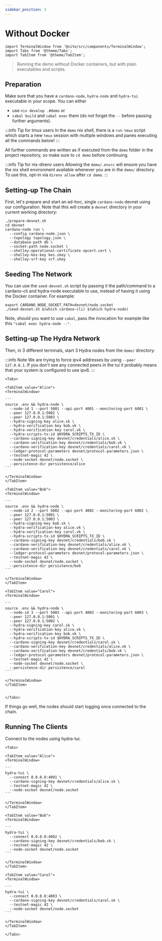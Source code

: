 ```yaml
---
sidebar_position: 3
---
```


# Without Docker

```mdx-code-block
import TerminalWindow from '@site/src/components/TerminalWindow';
import Tabs from '@theme/Tabs';
import TabItem from '@theme/TabItem';
```

> Running the demo without Docker containers, but with plain executables and scripts.

## Preparation

Make sure that you have a `cardano-node`, `hydra-node` and `hydra-tui` executable in your scope. You can either

- use `nix develop .#demo` or
- `cabal build` and `cabal exec` them (do not forget the `--` before passing further arguments).

:::info Tip for tmux users
In the `demo` nix shell, there is a `run-tmux` script which starts a new `tmux` session with multiple windows and panes executing all the commands below!
:::

All further commands are written as if executed from the `demo` folder in the project repository, so make sure to `cd demo` before continuing.

:::info Tip for nix-direnv users
Allowing the `demo/.envrc` will ensure you have the nix shell environment available whenever you are in the `demo/` directory. To use this, opt-in via `direnv allow` after `cd demo`.
:::

## Setting-up The Chain

First, let's prepare and start an ad-hoc, single `cardano-node` devnet using our configuration. Note that this will create a `devnet` directory in your current working directory:

<TerminalWindow>

```
./prepare-devnet.sh
cd devnet
cardano-node run \
  --config cardano-node.json \
  --topology topology.json \
  --database-path db \
  --socket-path node.socket \
  --shelley-operational-certificate opcert.cert \
  --shelley-kes-key kes.skey \
  --shelley-vrf-key vrf.skey
```

</TerminalWindow>

## Seeding The Network

You can use the `seed-devnet.sh` script by passing it the path/command to a cardano-cli and hydra-node executable to use, instead of having it using the Docker container. For example:

<TerminalWindow>

```
export CARDANO_NODE_SOCKET_PATH=devnet/node.socket
./seed-devnet.sh $(which cardano-cli) $(which hydra-node)
```

</TerminalWindow>

Note, should you want to use `cabal`, pass the invocation for example like this `"cabal exec hydra-node --"`.

## Setting-up The Hydra Network

Then, in 3 different terminals, start 3 Hydra nodes from the `demo/` directory:

:::info Note
We are trying to force ipv4 addresses by using `--peer 127.0.0.1`.
If you don't see any connected peers in the tui it probably means that your system is configured to use ipv6.
:::

````mdx-code-block
<Tabs>

<TabItem value="Alice">
<TerminalWindow>

```
source .env && hydra-node \
  --node-id 1 --port 5001 --api-port 4001 --monitoring-port 6001 \
  --peer 127.0.0.1:5002 \
  --peer 127.0.0.1:5003 \
  --hydra-signing-key alice.sk \
  --hydra-verification-key bob.vk \
  --hydra-verification-key carol.vk \
  --hydra-scripts-tx-id $HYDRA_SCRIPTS_TX_ID \
  --cardano-signing-key devnet/credentials/alice.sk \
  --cardano-verification-key devnet/credentials/bob.vk \
  --cardano-verification-key devnet/credentials/carol.vk \
  --ledger-protocol-parameters devnet/protocol-parameters.json \
  --testnet-magic 42 \
  --node-socket devnet/node.socket \
  --persistence-dir persistence/alice
```

</TerminalWindow>
</TabItem>

<TabItem value="Bob">
<TerminalWindow>

```
source .env && hydra-node \
  --node-id 2 --port 5002 --api-port 4002 --monitoring-port 6002 \
  --peer 127.0.0.1:5001 \
  --peer 127.0.0.1:5003 \
  --hydra-signing-key bob.sk \
  --hydra-verification-key alice.vk \
  --hydra-verification-key carol.vk \
  --hydra-scripts-tx-id $HYDRA_SCRIPTS_TX_ID \
  --cardano-signing-key devnet/credentials/bob.sk \
  --cardano-verification-key devnet/credentials/alice.vk \
  --cardano-verification-key devnet/credentials/carol.vk \
  --ledger-protocol-parameters devnet/protocol-parameters.json \
  --testnet-magic 42 \
  --node-socket devnet/node.socket \
  --persistence-dir persistence/bob
```

</TerminalWindow>
</TabItem>

<TabItem value="Carol">
<TerminalWindow>

```
source .env && hydra-node \
  --node-id 3 --port 5003 --api-port 4003 --monitoring-port 6003 \
  --peer 127.0.0.1:5001 \
  --peer 127.0.0.1:5002 \
  --hydra-signing-key carol.sk \
  --hydra-verification-key alice.vk \
  --hydra-verification-key bob.vk \
  --hydra-scripts-tx-id $HYDRA_SCRIPTS_TX_ID \
  --cardano-signing-key devnet/credentials/carol.sk \
  --cardano-verification-key devnet/credentials/alice.vk \
  --cardano-verification-key devnet/credentials/bob.vk \
  --ledger-protocol-parameters devnet/protocol-parameters.json \
  --testnet-magic 42 \
  --node-socket devnet/node.socket \
  --persistence-dir persistence/carol
```

</TerminalWindow>
</TabItem>


</Tabs>
````

If things go well, the nodes should start logging once connected to the chain.

## Running The Clients

Connect to the nodes using hydra-tui.

````mdx-code-block
<Tabs>

<TabItem value="Alice">
<TerminalWindow>

```
hydra-tui \
  --connect 0.0.0.0:4001 \
  --cardano-signing-key devnet/credentials/alice.sk \
  --testnet-magic 42 \
  --node-socket devnet/node.socket
```

</TerminalWindow>
</TabItem>

<TabItem value="Bob">
<TerminalWindow>

```
hydra-tui \
  --connect 0.0.0.0:4002 \
  --cardano-signing-key devnet/credentials/bob.sk \
  --testnet-magic 42 \
  --node-socket devnet/node.socket
```

</TerminalWindow>
</TabItem>

<TabItem value="Carol">
<TerminalWindow>

```
hydra-tui \
  --connect 0.0.0.0:4003 \
  --cardano-signing-key devnet/credentials/carol.sk \
  --testnet-magic 42 \
  --node-socket devnet/node.socket
```

</TerminalWindow>
</TabItem>

</Tabs>
````
